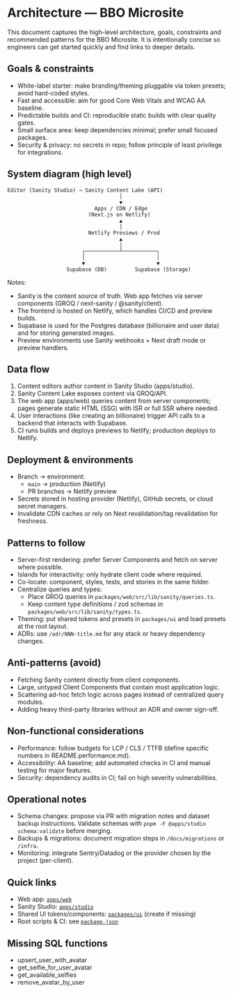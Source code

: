 # Architecture — BBO Microsite

This document captures the high-level architecture, goals, constraints and recommended patterns for the BBO Microsite. It is intentionally concise so engineers can get started quickly and find links to deeper details.

## Goals & constraints
- White-label starter: make branding/theming pluggable via token presets; avoid hard-coded styles.
- Fast and accessible: aim for good Core Web Vitals and WCAG AA baseline.
- Predictable builds and CI: reproducible static builds with clear quality gates.
- Small surface area: keep dependencies minimal; prefer small focused packages.
- Security & privacy: no secrets in repo; follow principle of least privilege for integrations.

## System diagram (high level)
```
Editor (Sanity Studio) → Sanity Content Lake (API)
                                    │
                                    ▼
                            Apps / CDN / Edge
                          (Next.js on Netlify)
                                    ▲
                                    │
                          Netlify Previews / Prod
                                    ▲
                                    │
                        ┌───────────┴───────────┐
                        │                       │
                        ▼                       ▼
                   Supabase (DB)         Supabase (Storage)
```

Notes:
- Sanity is the content source of truth. Web app fetches via server components (GROQ / next-sanity / @sanity/client).
- The frontend is hosted on Netlify, which handles CI/CD and preview builds.
- Supabase is used for the Postgres database (billionaire and user data) and for storing generated images.
- Preview environments use Sanity webhooks + Next draft mode or preview handlers.

## Data flow
1. Content editors author content in Sanity Studio (apps/studio).
2. Sanity Content Lake exposes content via GROQ/API.
3. The web app (apps/web) queries content from server components; pages generate static HTML (SSG) with ISR or full SSR where needed.
4. User interactions (like creating an billionaire) trigger API calls to a backend that interacts with Supabase.
5. CI runs builds and deploys previews to Netlify; production deploys to Netlify.

## Deployment & environments
- Branch → environment:
  - `main` → production (Netlify)
  - PR branches → Netlify preview
- Secrets stored in hosting provider (Netlify), GitHub secrets, or cloud secret managers.
- Invalidate CDN caches or rely on Next revalidation/tag revalidation for freshness.

## Patterns to follow
- Server-first rendering: prefer Server Components and fetch on server where possible.
- Islands for interactivity: only hydrate client code where required.
- Co-locate: component, styles, tests, and stories in the same folder.
- Centralize queries and types:
  - Place GROQ queries in `packages/web/src/lib/sanity/queries.ts`.
  - Keep content type definitions / zod schemas in `packages/web/src/lib/sanity/types.ts`.
- Theming: put shared tokens and presets in `packages/ui` and load presets at the root layout.
- ADRs: use `/adr/NNN-title.md` for any stack or heavy dependency changes.

## Anti-patterns (avoid)
- Fetching Sanity content directly from client components.
- Large, untyped Client Components that contain most application logic.
- Scattering ad-hoc fetch logic across pages instead of centralized query modules.
- Adding heavy third-party libraries without an ADR and owner sign-off.

## Non-functional considerations
- Performance: follow budgets for LCP / CLS / TTFB (define specific numbers in README.performance.md).
- Accessibility: AA baseline; add automated checks in CI and manual testing for major features.
- Security: dependency audits in CI; fail on high severity vulnerabilities.

## Operational notes
- Schema changes: propose via PR with migration notes and dataset backup instructions. Validate schemas with `pnpm -F @apps/studio schema:validate` before merging.
- Backups & migrations: document migration steps in `/docs/migrations` or `/infra`.
- Monitoring: integrate Sentry/Datadog or the provider chosen by the project (per-client).

## Quick links
- Web app: [`apps/web`](apps/web:1)
- Sanity Studio: [`apps/studio`](apps/studio:1)
- Shared UI tokens/components: [`packages/ui`](packages/ui:1) (create if missing)
- Root scripts & CI: see [`package.json`](package.json:1)

## Missing SQL functions

- upsert_user_with_avatar
- get_selfie_for_user_avatar
- get_available_selfies
- remove_avatar_by_user